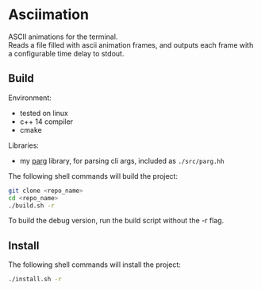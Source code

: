 # Asciimation
ASCII animations for the terminal.  
Reads a file filled with ascii animation frames, and outputs each frame with a configurable time delay to stdout.  

## Build
Environment:  
* tested on linux
* c++ 14 compiler
* cmake

Libraries:  
* my [parg](https://github.com/octobanana/parg) library, for parsing cli args, included as `./src/parg.hh`

The following shell commands will build the project:  
```bash
git clone <repo_name>
cd <repo_name>
./build.sh -r
```
To build the debug version, run the build script without the -r flag.  

## Install
The following shell commands will install the project:  
```bash
./install.sh -r
```
